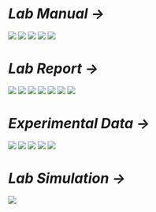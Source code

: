 # *Lab Manual →*

<img src="PNGs/Lab_04 - Combinational Logic Design II-1.png">
<img src="PNGs/Lab_04 - Combinational Logic Design II-2.png">
<img src="PNGs/Lab_04 - Combinational Logic Design II-3.png">
<img src="PNGs/Lab_04 - Combinational Logic Design II-4.png">
<img src="PNGs/Lab_04 - Combinational Logic Design II-5.png">

# *Lab Report →*

<img src="PNGs/LAB_Report_04 - Combinational Logic Design II-01.png">
<img src="PNGs/LAB_Report_04 - Combinational Logic Design II-02.png">
<img src="PNGs/LAB_Report_04 - Combinational Logic Design II-03.png">
<img src="PNGs/LAB_Report_04 - Combinational Logic Design II-04.png">
<img src="PNGs/LAB_Report_04 - Combinational Logic Design II-05.png">
<img src="PNGs/LAB_Report_04 - Combinational Logic Design II-06.png">
<img src="PNGs/LAB_Report_04 - Combinational Logic Design II-07.png">

# *Experimental Data →*

<img src="PNGs/LAB_Report_04 - Combinational Logic Design II-08.png">
<img src="PNGs/LAB_Report_04 - Combinational Logic Design II-09.png">
<img src="PNGs/LAB_Report_04 - Combinational Logic Design II-10.png">
<img src="PNGs/LAB_Report_04 - Combinational Logic Design II-11.png">
<img src="PNGs/LAB_Report_04 - Combinational Logic Design II-12.png">

# *Lab Simulation →*

<img src="PNGs/LAB_04_Simulation - Combinational_Logic_Design_II.png">



